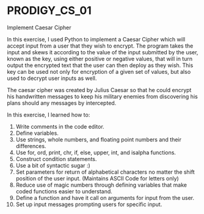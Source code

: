 # PRODIGY_CS_01
Implement Caesar Cipher

In this exercise, I used Python to implement a Caesar Cipher which will accept input from a user that they wish to encrypt. The program takes the input and skews it according to the value of the input submitted by the user, known as the key, using either positive or negative values, that will in turn output the encrypted text that the user can then deploy as they wish. This key can be used not only for encryption of a given set of values, but also used to decrypt user inputs as well. 

The caesar cipher was created by Julius Caesar so that he could encrypt his handwritten messages to keep his military enemies from discovering his plans should any messages by intercepted. 

In this exercise, I learned how to: 
  1. Write comments in the code editor.
  2. Define variables.
  3. Use strings, whole numbers, and floating point numbers and their differences.
  4. Use for, ord, print, chr, if, else, upper, int, and isalpha functions. 
  6. Construct condition statements.
  7. Use a bit of syntactic sugar :)
  8. Set parameters for return of alphabetical characters no matter the shift position of the user input. (Maintains ASCII Code for letters only)
  9. Reduce use of magic numbers through defining variables that make coded functions easier to understand.
  10. Define a function and have it call on arguments for input from the user.
  11. Set up input messages prompting users for specific input. 
